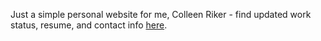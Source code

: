 Just a simple personal website for me, Colleen Riker - find updated work status, resume, and contact info [here](colleenriker.com).
